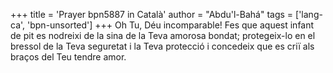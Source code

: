 +++
title = 'Prayer bpn5887 in Català'
author = "Abdu'l-Bahá"
tags = ['lang-ca', 'bpn-unsorted']
+++
Oh Tu, Déu incomparable! Fes que aquest infant de pit es nodreixi de la sina de la Teva amorosa bondat; protegeix-lo en el bressol de la Teva seguretat i la Teva protecció i concedeix que es criï als braços del Teu tendre amor.
